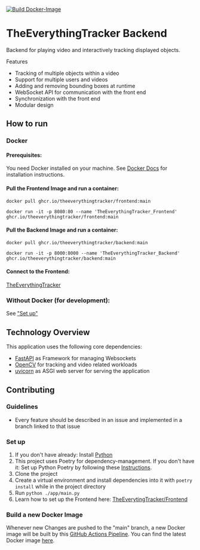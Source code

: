 [![Build Docker-Image](https://github.com/TheEverythingTracker/Backend/actions/workflows/docker-publish.yml/badge.svg?branch=main)](https://github.com/TheEverythingTracker/Backend/actions/workflows/docker-publish.yml)

# TheEverythingTracker Backend

Backend for playing video and interactively tracking displayed objects.

Features 
* Tracking of multiple objects within a video
* Support for multiple users and videos 
* Adding and removing bounding boxes at runtime
* WebSocket API for communication with the front end
* Synchronization with the front end 
* Modular design

## How to run

### Docker

#### Prerequisites:

You need Docker installed on your machine. See [Docker Docs](https://docs.docker.com/engine/install/) for installation
instructions.

#### Pull the Frontend Image and run a container:

```shell
docker pull ghcr.io/theeverythingtracker/frontend:main 
```

```shell
docker run -it -p 8080:80 --name 'TheEverythingTracker_Frontend' ghcr.io/theeverythingtracker/frontend:main
```

#### Pull the Backend Image and run a container:

```shell
docker pull ghcr.io/theeverythingtracker/backend:main
```

```shell
docker run -it -p 8000:8000 --name 'TheEverythingTracker_Backend' ghcr.io/theeverythingtracker/backend:main
```

#### Connect to the Frontend:

[TheEverythingTracker](http://localhost:8080)

### Without Docker (for development):

See ["Set up"](#set-up)

## Technology Overview

This application uses the following core dependencies:

- [FastAPI](https://fastapi.tiangolo.com/) as Framework for managing Websockets
- [OpenCV](https://opencv.org/) for tracking and video related workloads
- [uvicorn](https://www.uvicorn.org/) as ASGI web server for serving the application

## Contributing

### Guidelines

- Every feature should be described in an issue and implemented in a branch linked to that issue

### Set up

1. If you don't have already: Install [Python](https://www.python.org/)
2. This project uses Poetry for dependency-management. If you don't have it: Set up Python Poetry by following
   these [Instructions](https://python-poetry.org/docs/).
3. Clone the project
4. Create a virtual environment and install dependencies into it with ```poetry install``` while in the project
   directory
5. Run ```python ./app/main.py```
6. Learn how to set up the Frontend
   here: [TheEverytingTracker/Frontend](https://github.com/TheEverythingTracker/Frontend)

### Build a new Docker Image

Whenever new Changes are pushed to the "main" branch, a new Docker image will be built
by this [GitHub Actions Pipeline](https://github.com/TheEverythingTracker/Backend/actions/workflows/docker-publish.yml).
You can find the latest Docker image [here](https://github.com/orgs/TheEverythingTracker/packages?repo_name=Backend).
